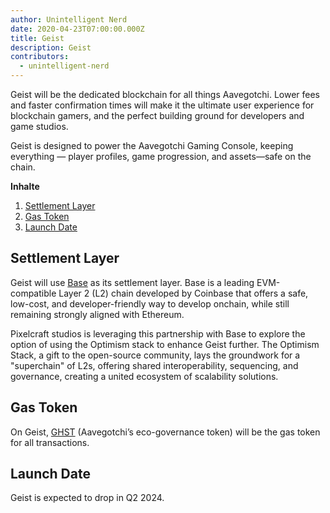```yaml
---
author: Unintelligent Nerd
date: 2020-04-23T07:00:00.000Z
title: Geist
description: Geist
contributors:
  - unintelligent-nerd
---
```


Geist will be the dedicated blockchain for all things Aavegotchi. Lower fees and faster confirmation times will make it the ultimate user experience for blockchain gamers, and the perfect building ground for developers and game studios.

Geist is designed to power the Aavegotchi Gaming Console, keeping everything — player profiles, game progression, and assets—safe on the chain.

<div class="contentsBox">

**Inhalte**

<ol>
<li><a href=#settlement-layer>Settlement Layer</a></li>
<li><a href=#gas-token>Gas Token</a></li>
<li><a href=#launch-date>Launch Date</a></li>
</ol>

</div>

## Settlement Layer

Geist will use [Base](https://www.base.org/) as its settlement layer. Base is a leading EVM-compatible Layer 2 (L2) chain developed by Coinbase that offers a safe, low-cost, and developer-friendly way to develop onchain, while still remaining strongly aligned with Ethereum.

Pixelcraft studios is leveraging this partnership with Base to explore the option of using the Optimism stack to enhance Geist further. The Optimism Stack, a gift to the open-source community, lays the groundwork for a "superchain" of L2s, offering shared interoperability, sequencing, and governance, creating a united ecosystem of scalability solutions.

## Gas Token

On Geist, [GHST](/ghst) (Aavegotchi’s eco-governance token) will be the gas token for all transactions.

## Launch Date

Geist is expected to drop in Q2 2024.

